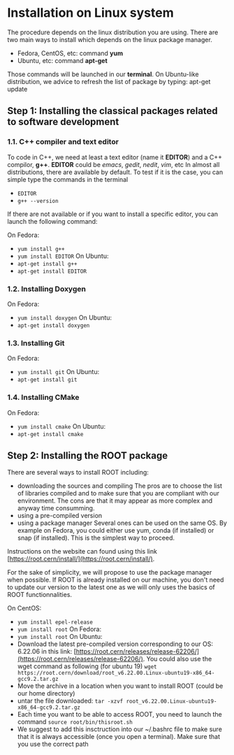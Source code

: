 # Installation on Linux system


The procedure depends on the linux distribution you are using.
There are two main ways to install which depends on the linux package manager.

   - Fedora, CentOS, etc:    command **yum**
   - Ubuntu, etc: 	     command **apt-get**

Those commands will be launched in our **terminal**.
On Ubuntu-like distribution, we advice to refresh the list of package by typing:
apt-get update 

## Step 1: Installing the classical packages related to software development

 ### 1.1. C++ compiler and text editor 

To code in C++, we need at least a text editor (name it **EDITOR**) and a C++ compilor, **g++**.
**EDITOR** could be *emacs*, *gedit*, *nedit*, *vim*, etc
In almost all distributions, there are available by default.
To test if it is the case, you can simple type the commands in the terminal
   - ```EDITOR```
   - ```g++ --version```
 
If there are not available or if you want to install a specific editor, you can launch the following command:

On Fedora: 
   - ```yum install g++```
   - ```yum install EDITOR```
On Ubuntu:
   - ```apt-get install g++```
   - ```apt-get install EDITOR```


 
 ### 1.2. Installing Doxygen
 
On Fedora: 
   - ```yum install doxygen```
On Ubuntu:
   - ```apt-get install doxygen```
 
 ### 1.3. Installing Git
 
On Fedora: 
   - ```yum install git```
On Ubuntu:
   - ```apt-get install git```
	
 ### 1.4. Installing CMake

On Fedora: 
   - ```yum install cmake```
On Ubuntu:
   - ```apt-get install cmake```
 
 
## Step 2: Installing the ROOT package

There are several ways to install ROOT including:
   - downloading the sources and compiling
   The pros are to choose the list of libraries compiled and to make sure that you are compliant with our environment. The cons are that it may appear as more complex and anyway time consumming.
   - using a pre-compiled version
   - using a package manager
   Several ones can be used on the same OS. By example on Fedora, you could either use yum, conda (if installed) or snap (if installed). 
   This is the simplest way to proceed.

Instructions on the website can found using this link [https://root.cern/install/](https://root.cern/install/).


For the sake of simplicity, we will propose to use the package manager when possible.
If ROOT is already installed on our machine, you don't need to update our version to the latest one as we will only uses the basics of ROOT functionnalities.

On CentOS:
   - ```yum install epel-release```
   - ```yum install root```
On Fedora:
   - ```yum install root```
On Ubuntu:
   - Download the latest pre-compiled version corresponding to our OS: 6.22.06 in this link: [https://root.cern/releases/release-62206/](https://root.cern/releases/release-62206/). You could also use the wget command as following (for ubuntu 19)
   ```wget https://root.cern/download/root_v6.22.00.Linux-ubuntu19-x86_64-gcc9.2.tar.gz```
  - Move the archive in a location when you want to install ROOT (could be our home directory)
  - untar the file downloaded:
   ```tar -xzvf root_v6.22.00.Linux-ubuntu19-x86_64-gcc9.2.tar.gz```
  - Each time you want to be able to access ROOT, you need to launch the command
  ```source root/bin/thisroot.sh ```
  - We suggest to add this insctruction into our ~/.bashrc file to make sure that it is always accessible (once you open a terminal). Make sure that you use the correct path 



  

